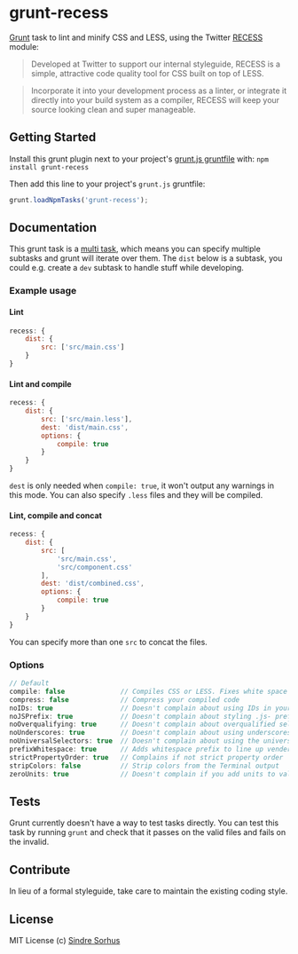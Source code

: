 # grunt-recess

[Grunt][grunt] task to lint and minify CSS and LESS, using the Twitter [RECESS][recess] module:

> Developed at Twitter to support our internal styleguide, RECESS is a simple, attractive code quality tool for CSS built on top of LESS.

> Incorporate it into your development process as a linter, or integrate it directly into your build system as a compiler, RECESS will keep your source looking clean and super manageable.


## Getting Started

Install this grunt plugin next to your project's [grunt.js gruntfile][getting_started] with: `npm install grunt-recess`

Then add this line to your project's `grunt.js` gruntfile:

```javascript
grunt.loadNpmTasks('grunt-recess');
```


## Documentation

This grunt task is a [multi task](https://github.com/cowboy/grunt/blob/master/docs/types_of_tasks.md#multi-tasks-%E2%9A%91), which means you can specify multiple subtasks and grunt will iterate over them. The `dist` below is a subtask, you could e.g. create a `dev` subtask to handle stuff while developing.


### Example usage


#### Lint

```javascript
recess: {
	dist: {
		src: ['src/main.css']
	}
}
```


#### Lint and compile

```javascript
recess: {
	dist: {
		src: ['src/main.less'],
		dest: 'dist/main.css',
		options: {
			compile: true
		}
	}
}
```

`dest` is only needed when `compile: true`, it won't output any warnings in this mode.
You can also specify `.less` files and they will be compiled.


#### Lint, compile and concat

```javascript
recess: {
	dist: {
		src: [
			'src/main.css',
			'src/component.css'
		],
		dest: 'dist/combined.css',
		options: {
			compile: true
		}
	}
}
```

You can specify more than one `src` to concat the files.


### Options

```javascript
// Default
compile: false 				// Compiles CSS or LESS. Fixes white space and sort order.
compress: false				// Compress your compiled code
noIDs: true					// Doesn't complain about using IDs in your stylesheets
noJSPrefix: true			// Doesn't complain about styling .js- prefixed classnames
noOverqualifying: true		// Doesn't complain about overqualified selectors (ie: div#foo.bar)
noUnderscores: true			// Doesn't complain about using underscores in your class names
noUniversalSelectors: true	// Doesn't complain about using the universal * selector
prefixWhitespace: true		// Adds whitespace prefix to line up vender prefixed properties
strictPropertyOrder: true	// Complains if not strict property order
stripColors: false			// Strip colors from the Terminal output
zeroUnits: true				// Doesn't complain if you add units to values of 0
```


## Tests

Grunt currently doesn't have a way to test tasks directly. You can test this task by running `grunt` and check that it passes on the valid files and fails on the invalid.


## Contribute

In lieu of a formal styleguide, take care to maintain the existing coding style.


## License

MIT License
(c) [Sindre Sorhus](http://sindresorhus.com)


[grunt]: https://github.com/cowboy/grunt
[recess]: https://github.com/twitter/recess
[getting_started]: https://github.com/cowboy/grunt/blob/master/docs/getting_started.md
